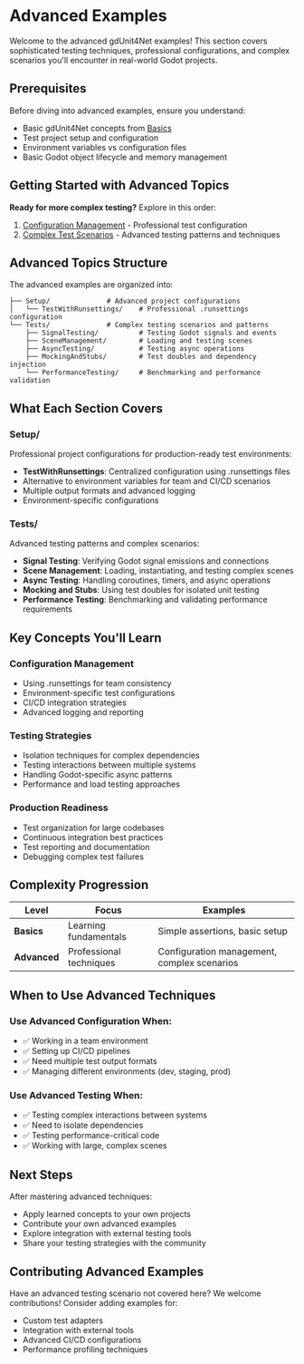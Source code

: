 ﻿# Advanced Examples

Welcome to the advanced gdUnit4Net examples! This section covers sophisticated testing techniques, professional configurations, and complex scenarios you'll encounter in real-world Godot projects.

## Prerequisites

Before diving into advanced examples, ensure you understand:
- Basic gdUnit4Net concepts from [Basics](../Basics/)
- Test project setup and configuration
- Environment variables vs configuration files
- Basic Godot object lifecycle and memory management

## Getting Started with Advanced Topics

**Ready for more complex testing?** Explore in this order:
1. [Configuration Management](Setup/TestWithRunnsettings/README.md) - Professional test configuration
2. [Complex Test Scenarios](Tests/) - Advanced testing patterns and techniques

## Advanced Topics Structure

The advanced examples are organized into:

```
├── Setup/              # Advanced project configurations
│   └── TestWithRunsettings/    # Professional .runsettings configuration
└── Tests/              # Complex testing scenarios and patterns
    ├── SignalTesting/          # Testing Godot signals and events
    ├── SceneManagement/        # Loading and testing scenes
    ├── AsyncTesting/           # Testing async operations
    ├── MockingAndStubs/        # Test doubles and dependency injection
    └── PerformanceTesting/     # Benchmarking and performance validation
```

## What Each Section Covers

### Setup/
Professional project configurations for production-ready test environments:
- **TestWithRunsettings**: Centralized configuration using .runsettings files
- Alternative to environment variables for team and CI/CD scenarios
- Multiple output formats and advanced logging
- Environment-specific configurations

### Tests/
Advanced testing patterns and complex scenarios:
- **Signal Testing**: Verifying Godot signal emissions and connections
- **Scene Management**: Loading, instantiating, and testing complex scenes
- **Async Testing**: Handling coroutines, timers, and async operations
- **Mocking and Stubs**: Using test doubles for isolated unit testing
- **Performance Testing**: Benchmarking and validating performance requirements

## Key Concepts You'll Learn

### Configuration Management
- Using .runsettings for team consistency
- Environment-specific test configurations
- CI/CD integration strategies
- Advanced logging and reporting

### Testing Strategies
- Isolation techniques for complex dependencies
- Testing interactions between multiple systems
- Handling Godot-specific async patterns
- Performance and load testing approaches

### Production Readiness
- Test organization for large codebases
- Continuous integration best practices
- Test reporting and documentation
- Debugging complex test failures

## Complexity Progression

| Level | Focus | Examples |
|-------|-------|----------|
| **Basics** | Learning fundamentals | Simple assertions, basic setup |
| **Advanced** | Professional techniques | Configuration management, complex scenarios |

## When to Use Advanced Techniques

### Use Advanced Configuration When:
- ✅ Working in a team environment
- ✅ Setting up CI/CD pipelines
- ✅ Need multiple test output formats
- ✅ Managing different environments (dev, staging, prod)

### Use Advanced Testing When:
- ✅ Testing complex interactions between systems
- ✅ Need to isolate dependencies
- ✅ Testing performance-critical code
- ✅ Working with large, complex scenes

## Next Steps

After mastering advanced techniques:
- Apply learned concepts to your own projects
- Contribute your own advanced examples
- Explore integration with external testing tools
- Share your testing strategies with the community

## Contributing Advanced Examples

Have an advanced testing scenario not covered here? We welcome contributions! Consider adding examples for:
- Custom test adapters
- Integration with external tools
- Advanced CI/CD configurations
- Performance profiling techniques
